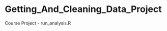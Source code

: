 Getting_And_Cleaning_Data_Project
=================================

Course Project - run_analysis.R
